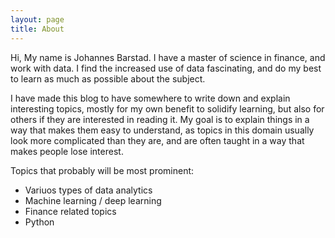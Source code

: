 ```yaml
---
layout: page
title: About
---
```


Hi,
My name is Johannes Barstad. I have a master of science in finance, and work with data. I find the increased use of data fascinating, and do my best to learn as much as possible about the subject.

I have made this blog to have somewhere to write down and explain interesting topics, mostly for my own benefit to solidify learning, but also for others if they are interested in reading it. My goal is to explain things in a way that makes them easy to understand, as topics in this domain usually look more complicated than they are, and are often taught in a way that makes people lose interest. 

Topics that probably will be most prominent:
- Variuos types of data analytics
- Machine learning / deep learning
- Finance related topics
- Python


